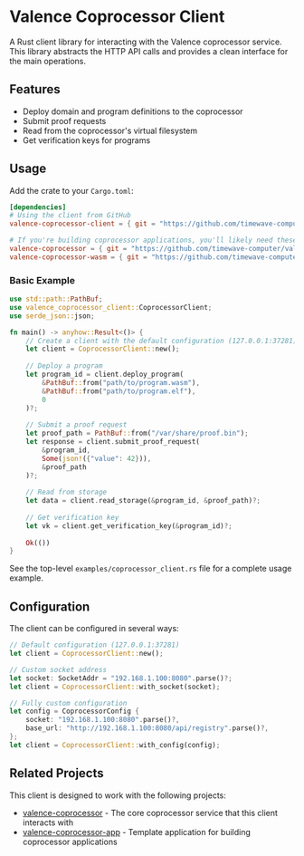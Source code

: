 # Valence Coprocessor Client

A Rust client library for interacting with the Valence coprocessor service. This library abstracts the HTTP API calls and provides a clean interface for the main operations.

## Features

- Deploy domain and program definitions to the coprocessor
- Submit proof requests
- Read from the coprocessor's virtual filesystem
- Get verification keys for programs

## Usage

Add the crate to your `Cargo.toml`:

```toml
[dependencies]
# Using the client from GitHub
valence-coprocessor-client = { git = "https://github.com/timewave-computer/valence-domain-clients.git" }

# If you're building coprocessor applications, you'll likely need these dependencies as well
valence-coprocessor = { git = "https://github.com/timewave-computer/valence-coprocessor.git", tag = "v0.1.9" }
valence-coprocessor-wasm = { git = "https://github.com/timewave-computer/valence-coprocessor.git", tag = "v0.1.9" }
```

### Basic Example

```rust
use std::path::PathBuf;
use valence_coprocessor_client::CoprocessorClient;
use serde_json::json;

fn main() -> anyhow::Result<()> {
    // Create a client with the default configuration (127.0.0.1:37281)
    let client = CoprocessorClient::new();
    
    // Deploy a program
    let program_id = client.deploy_program(
        &PathBuf::from("path/to/program.wasm"),
        &PathBuf::from("path/to/program.elf"),
        0
    )?;
    
    // Submit a proof request
    let proof_path = PathBuf::from("/var/share/proof.bin");
    let response = client.submit_proof_request(
        &program_id,
        Some(json!({"value": 42})),
        &proof_path
    )?;
    
    // Read from storage
    let data = client.read_storage(&program_id, &proof_path)?;
    
    // Get verification key
    let vk = client.get_verification_key(&program_id)?;
    
    Ok(())
}
```

See the top-level `examples/coprocessor_client.rs` file for a complete usage example.

## Configuration

The client can be configured in several ways:

```rust
// Default configuration (127.0.0.1:37281)
let client = CoprocessorClient::new();

// Custom socket address
let socket: SocketAddr = "192.168.1.100:8080".parse()?;
let client = CoprocessorClient::with_socket(socket);

// Fully custom configuration
let config = CoprocessorConfig {
    socket: "192.168.1.100:8080".parse()?,
    base_url: "http://192.168.1.100:8080/api/registry".parse()?,
};
let client = CoprocessorClient::with_config(config);
```

## Related Projects

This client is designed to work with the following projects:

- [valence-coprocessor](https://github.com/timewave-computer/valence-coprocessor) - The core coprocessor service that this client interacts with
- [valence-coprocessor-app](https://github.com/timewave-computer/valence-coprocessor-app) - Template application for building coprocessor applications 